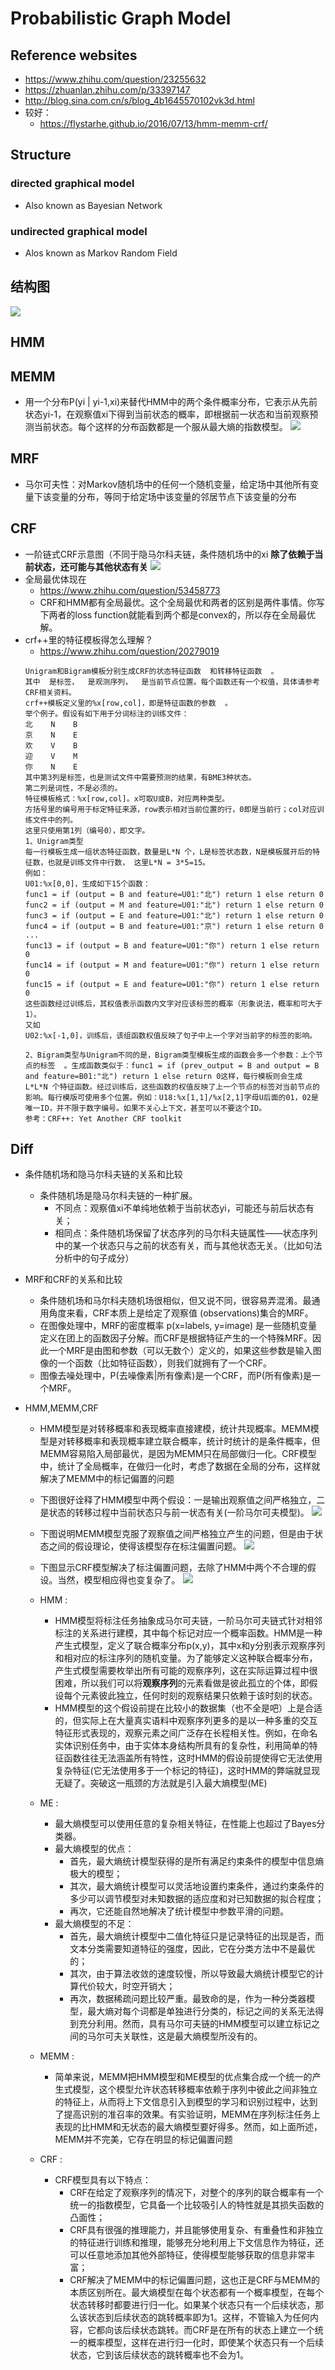# Probabilistic Graph Model

## Reference websites
+ https://www.zhihu.com/question/23255632
+ https://zhuanlan.zhihu.com/p/33397147
+ http://blog.sina.com.cn/s/blog_4b1645570102vk3d.html
+ 较好：
	+ https://flystarhe.github.io/2016/07/13/hmm-memm-crf/


## Structure
### directed graphical model
+ Also known as Bayesian Network

### undirected graphical model
+ Alos known as Markov Random Field


## 结构图
![](https://pic2.zhimg.com/v2-48dd591b8bc4775b95dd032983c5e729_r.jpg)



## HMM

## MEMM
+  用一个分布P(yi | yi-1,xi)来替代HMM中的两个条件概率分布，它表示从先前状态yi-1，在观察值xi下得到当前状态的概率，即根据前一状态和当前观察预测当前状态。每个这样的分布函数都是一个服从最大熵的指数模型。
![](http://s6.sinaimg.cn/mw690/001LIdk2zy6Fys1NGdL05&690)

## MRF
+ 马尔可夫性：对Markov随机场中的任何一个随机变量，给定场中其他所有变量下该变量的分布，等同于给定场中该变量的邻居节点下该变量的分布

## CRF
+ 一阶链式CRF示意图（不同于隐马尔科夫链，条件随机场中的xi **除了依赖于当前状态，还可能与其他状态有关**
![](http://s6.sinaimg.cn/mw690/001LIdk2gy6FzSV0xh3b5&690)
+ 全局最优体现在
	+ https://www.zhihu.com/question/53458773 
	+ CRF和HMM都有全局最优。这个全局最优和两者的区别是两件事情。你写下两者的loss function就能看到两个都是convex的，所以存在全局最优解。
+ crf++里的特征模板得怎么理解？
	+ https://www.zhihu.com/question/20279019
	```
	Unigram和Bigram模板分别生成CRF的状态特征函数  和转移特征函数  。
	其中  是标签，  是观测序列，  是当前节点位置。每个函数还有一个权值，具体请参考CRF相关资料。
    crf++模板定义里的%x[row,col]，即是特征函数的参数  。
    举个例子。假设有如下用于分词标注的训练文件：
    北    N    B
    京    N    E
    欢    V    B
    迎    V    M
    你    N    E
    其中第3列是标签，也是测试文件中需要预测的结果，有BME3种状态。
    第二列是词性，不是必须的。
    特征模板格式：%x[row,col]。x可取U或B，对应两种类型。
    方括号里的编号用于标定特征来源，row表示相对当前位置的行，0即是当前行；col对应训练文件中的列。
    这里只使用第1列（编号0），即文字。
    1、Unigram类型
    每一行模板生成一组状态特征函数，数量是L*N 个，L是标签状态数，N是模板展开后的特征数，也就是训练文件中行数， 这里L*N = 3*5=15。
    例如：
    U01:%x[0,0]，生成如下15个函数：
    func1 = if (output = B and feature=U01:"北") return 1 else return 0
    func2 = if (output = M and feature=U01:"北") return 1 else return 0
    func3 = if (output = E and feature=U01:"北") return 1 else return 0
    func4 = if (output = B and feature=U01:"京") return 1 else return 0
    ...
    func13 = if (output = B and feature=U01:"你") return 1 else return 0
    func14 = if (output = M and feature=U01:"你") return 1 else return 0
    func15 = if (output = E and feature=U01:"你") return 1 else return 0
    这些函数经过训练后，其权值表示函数内文字对应该标签的概率（形象说法，概率和可大于1）。
    又如
    U02:%x[-1,0]，训练后，该组函数权值反映了句子中上一个字对当前字的标签的影响。

    2、Bigram类型与Unigram不同的是，Bigram类型模板生成的函数会多一个参数：上个节点的标签  。生成函数类似于：func1 = if (prev_output = B and output = B and feature=B01:"北") return 1 else return 0这样，每行模板则会生成 L*L*N 个特征函数。经过训练后，这些函数的权值反映了上一个节点的标签对当前节点的影响。每行模版可使用多个位置。例如：U18:%x[1,1]/%x[2,1]字母U后面的01，02是唯一ID，并不限于数字编号。如果不关心上下文，甚至可以不要这个ID。
    参考：CRF++: Yet Another CRF toolkit
	```



## Diff
+ 条件随机场和隐马尔科夫链的关系和比较
	+ 条件随机场是隐马尔科夫链的一种扩展。
		+ 不同点：观察值xi不单纯地依赖于当前状态yi，可能还与前后状态有关；
		+ 相同点：条件随机场保留了状态序列的马尔科夫链属性——状态序列中的某一个状态只与之前的状态有关，而与其他状态无关。（比如句法分析中的句子成分）
+ MRF和CRF的关系和比较
	+ 条件随机场和马尔科夫随机场很相似，但又说不同，很容易弄混淆。最通用角度来看，CRF本质上是给定了观察值 (observations)集合的MRF。
    + 在图像处理中，MRF的密度概率 p(x=labels, y=image) 是一些随机变量定义在团上的函数因子分解。而CRF是根据特征产生的一个特殊MRF。因此一个MRF是由图和参数（可以无数个）定义的，如果这些参数是输入图像的一个函数（比如特征函数），则我们就拥有了一个CRF。
    + 图像去噪处理中，P(去噪像素|所有像素)是一个CRF，而P(所有像素)是一个MRF。

+ HMM,MEMM,CRF
	+ HMM模型是对转移概率和表现概率直接建模，统计共现概率。MEMM模型是对转移概率和表现概率建立联合概率，统计时统计的是条件概率，但MEMM容易陷入局部最优，是因为MEMM只在局部做归一化。CRF模型中，统计了全局概率，在做归一化时，考虑了数据在全局的分布，这样就解决了MEMM中的标记偏置的问题
	+ 下图很好诠释了HMM模型中两个假设：一是输出观察值之间严格独立，二是状态的转移过程中当前状态只与前一状态有关(一阶马尔可夫模型)。
	![](https://flystarhe.github.io/images/2016-07-15-hmm-memm-crf-02.png)
	+ 下图说明MEMM模型克服了观察值之间严格独立产生的问题，但是由于状态之间的假设理论，使得该模型存在标注偏置问题。
	![](https://flystarhe.github.io/images/2016-07-15-hmm-memm-crf-03.png)
	+ 下图显示CRF模型解决了标注偏置问题，去除了HMM中两个不合理的假设。当然，模型相应得也变复杂了。
	![](https://flystarhe.github.io/images/2016-07-15-hmm-memm-crf-04.png)

    + HMM :
    	+ HMM模型将标注任务抽象成马尔可夫链，一阶马尔可夫链式针对相邻标注的关系进行建模，其中每个标记对应一个概率函数。HMM是一种产生式模型，定义了联合概率分布p(x,y)，其中x和y分别表示观察序列和相对应的标注序列的随机变量。为了能够定义这种联合概率分布，产生式模型需要枚举出所有可能的观察序列，这在实际运算过程中很困难，所以我们可以将**观察序列**的元素看做是彼此孤立的个体，即假设每个元素彼此独立，任何时刻的观察结果只依赖于该时刻的状态。
    	+ HMM模型的这个假设前提在比较小的数据集（也不全是吧）上是合适的，但实际上在大量真实语料中观察序列更多的是以一种多重的交互特征形式表现的，观察元素之间广泛存在长程相关性。例如，在命名实体识别任务中，由于实体本身结构所具有的复杂性，利用简单的特征函数往往无法涵盖所有特性，这时HMM的假设前提使得它无法使用复杂特征(它无法使用多于一个标记的特征)，这时HMM的弊端就显现无疑了。突破这一瓶颈的方法就是引入最大熵模型(ME)
    + ME : 
    	+ 最大熵模型可以使用任意的复杂相关特征，在性能上也超过了Bayes分类器。
        + 最大熵模型的优点：
            + 首先，最大熵统计模型获得的是所有满足约束条件的模型中信息熵极大的模型；
            + 其次，最大熵统计模型可以灵活地设置约束条件，通过约束条件的多少可以调节模型对未知数据的适应度和对已知数据的拟合程度；
            + 再次，它还能自然地解决了统计模型中参数平滑的问题。
        + 最大熵模型的不足：
            + 首先，最大熵统计模型中二值化特征只是记录特征的出现是否，而文本分类需要知道特征的强度，因此，它在分类方法中不是最优的；
            + 其次，由于算法收敛的速度较慢，所以导致最大熵统计模型它的计算代价较大，时空开销大；
            + 再次，数据稀疏问题比较严重。最致命的是，作为一种分类器模型，最大熵对每个词都是单独进行分类的，标记之间的关系无法得到充分利用。然而，具有马尔可夫链的HMM模型可以建立标记之间的马尔可夫关联性，这是最大熵模型所没有的。
	+ MEMM :
		+ 简单来说，MEMM把HMM模型和ME模型的优点集合成一个统一的产生式模型，这个模型允许状态转移概率依赖于序列中彼此之间非独立的特征上，从而将上下文信息引入到模型的学习和识别过程中，达到了提高识别的准召率的效果。有实验证明，MEMM在序列标注任务上表现的比HMM和无状态的最大熵模型要好得多。然而，如上面所述，MEMM并不完美，它存在明显的标记偏置问题
	+ CRF :
		+ CRF模型具有以下特点：
			+ CRF在给定了观察序列的情况下，对整个的序列的联合概率有一个统一的指数模型，它具备一个比较吸引人的特性就是其损失函数的凸面性；
			+ CRF具有很强的推理能力，并且能够使用复杂、有重叠性和非独立的特征进行训练和推理，能够充分地利用上下文信息作为特征，还可以任意地添加其他外部特征，使得模型能够获取的信息非常丰富；
			+ CRF解决了MEMM中的标记偏置问题，这也正是CRF与MEMM的本质区别所在。最大熵模型在每个状态都有一个概率模型，在每个状态转移时都要进行归一化。如果某个状态只有一个后续状态，那么该状态到后续状态的跳转概率即为1。这样，不管输入为任何内容，它都向该后续状态跳转。而CRF是在所有的状态上建立一个统一的概率模型，这样在进行归一化时，即使某个状态只有一个后续状态，它到该后续状态的跳转概率也不会为1。
